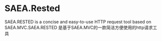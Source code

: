 # SAEA.Rested
SAEA.RESTED is a concise and easy-to-use HTTP request tool based on SAEA.MVC.SAEA.RESTED 是基于SAEA.MVC的一款简洁方便使用的http请求工具
